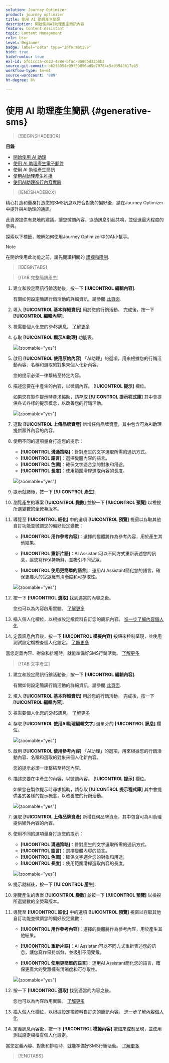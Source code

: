 ```yaml
---
solution: Journey Optimizer
product: journey optimizer
title: 使用 AI 助理產生簡訊
description: 開始使用AI助理產生簡訊內容
feature: Content Assistant
topic: Content Management
role: User
level: Beginner
badge: label="Beta" type="Informative"
hide: true
hidefromtoc: true
exl-id: 5fd1cc3a-c023-4e8e-bfac-9a86bd33bbb3
source-git-commit: b62f8954e09f50896ad5e70784c5a93943617e85
workflow-type: tm+mt
source-wordcount: '889'
ht-degree: 8%

---
```


# 使用 AI 助理產生簡訊 {#generative-sms}

>[!BEGINSHADEBOX]

**目錄**

* [開始使用 AI 助理](gs-generative.md)
* [使用 AI 助理產生電子郵件](generative-email.md)
* 使用 AI 助理產生簡訊
* [使用AI助理產生推播](generative-push.md)
* [使用AI助理進行內容實驗](generative-experimentation.md)

>[!ENDSHADEBOX]

精心打造和量身打造您的SMS訊息以符合對象的偏好後，請在Journey Optimizer中提升與AI助理的通訊。

此資源提供有見地的建議，讓您微調內容，協助訊息引起共鳴，並促進最大程度的參與。

探索以下標籤，瞭解如何使用Journey Optimizer中的AI小幫手。

>[!NOTE]
>
>在開始使用此功能之前，請先閱讀相關的 [護欄和限制](gs-generative.md#generative-guardrails).

>[!BEGINTABS]

>[!TAB 完整簡訊產生]

1. 建立和設定簡訊行銷活動後，按一下 **[!UICONTROL 編輯內容]**.

   有關如何設定簡訊行銷活動的詳細資訊，請參閱 [此頁面](../sms/create-sms.md).

1. 填入 **[!UICONTROL 基本詳細資訊]** 用於您的行銷活動。 完成後，按一下 **[!UICONTROL 編輯內容]**.

1. 視需要個人化您的SMS訊息。 [了解更多](../sms/create-sms.md)

1. 存取 **[!UICONTROL 顯示AI助理]** 功能表。

   ![](assets/sms-genai-1.png){zoomable=&quot;yes&quot;}

1. 啟用 **[!UICONTROL 使用原始內容]** 「AI助理」的選項，用來根據您的行銷活動內容、名稱和選取的對象來個人化新內容。

   您的提示必須一律繫結至特定內容。

1. 描述您要在中產生的內容，以微調內容。 **[!UICONTROL 提示]** 欄位。

   如果您在製作提示時尋求協助，請存取 **[!UICONTROL 提示程式庫]** 其中會提供各式各樣的提示概念，以改善您的行銷活動。

   ![](assets/sms-genai-2.png){zoomable=&quot;yes&quot;}

1. 選取 **[!UICONTROL 上傳品牌資產]** 新增任何品牌資產，其中包含可為AI助理提供額外內容的內容。

1. 使用不同的選項量身打造您的提示：

   * **[!UICONTROL 溝通策略]**：針對產生的文字選取所需的通訊方式。
   * **[!UICONTROL 語言]**：選擇變體內容的語言。
   * **[!UICONTROL 色調]**：確保文字適合您的對象和用途。
   * **[!UICONTROL 長度]**：使用範圍滑桿選取內容的長度。

   ![](assets/sms-genai-3.png){zoomable=&quot;yes&quot;}

1. 提示就緒後，按一下 **[!UICONTROL 產生]**.

1. 瀏覽產生的專案 **[!UICONTROL 變數]** 並按一下 **[!UICONTROL 預覽]** 以檢視所選變數的全熒幕版本。

1. 導覽至 **[!UICONTROL 細化]** 中的選項 **[!UICONTROL 預覽]** 視窗以存取其他自訂功能並微調您的偏好設定變數：

   * **[!UICONTROL 用作參考內容]**：選擇的變體將作為參考內容，用於產生其他結果。

   * **[!UICONTROL 重新片語]**：AI Assistant可以不同方式重新表述您的訊息，讓您寫作保持新鮮，並吸引不同受眾。

   * **[!UICONTROL 使用更簡單的語言]**：運用AI Assistant簡化您的語言，確保更廣大的受眾擁有清晰度和可存取性。

   ![](assets/sms-genai-4.png){zoomable=&quot;yes&quot;}

1. 按一下 **[!UICONTROL 選取]** 找到適當的內容之後。

   您也可以為內容啟用實驗。 [了解更多](generative-experimentation.md)

1. 插入個人化欄位，以根據設定檔資料自訂您的簡訊內容。 [進一步了解內容個人化](../personalization/personalize.md)

1. 定義訊息內容後，按一下 **[!UICONTROL 模擬內容]** 按鈕來控制呈現，並使用測試設定檔檢查個人化設定。 [了解更多](../personalization/personalize.md)

當您定義內容、對象和排程時，就能準備好SMS行銷活動。 [了解更多](../campaigns/review-activate-campaign.md)

>[!TAB 文字產生]

1. 建立和設定簡訊行銷活動後，按一下 **[!UICONTROL 編輯內容]**.

   有關如何設定簡訊行銷活動的詳細資訊，請參閱 [此頁面](../sms/create-sms.md).

1. 填入 **[!UICONTROL 基本詳細資訊]** 用於您的行銷活動。 完成後，按一下 **[!UICONTROL 編輯內容]**.

1. 視需要個人化您的SMS訊息。 [了解更多](../sms/create-sms.md)

1. 存取 **[!UICONTROL 使用AI助理編輯文字]** 選單旁的 **[!UICONTROL 訊息]** 欄位。

   ![](assets/sms-text-genai-1.png){zoomable=&quot;yes&quot;}

1. 啟用 **[!UICONTROL 使用參考內容]** 「AI助理」的選項，用來根據您的行銷活動內容、名稱和選取的對象來個人化新內容。

   您的提示必須一律繫結至特定內容。

1. 描述您要在中產生的內容，以微調內容。 **[!UICONTROL 提示]** 欄位。

   如果您在製作提示時尋求協助，請存取 **[!UICONTROL 提示程式庫]** 其中會提供各式各樣的提示概念，以改善您的行銷活動。

   ![](assets/sms-text-genai-1.png){zoomable=&quot;yes&quot;}

1. 選取 **[!UICONTROL 上傳品牌資產]** 新增任何品牌資產，其中包含可為AI助理提供額外內容的內容。

1. 使用不同的選項量身打造您的提示：

   * **[!UICONTROL 溝通策略]**：針對產生的文字選取所需的通訊方式。
   * **[!UICONTROL 語言]**：選擇變體內容的語言。
   * **[!UICONTROL 色調]**：確保文字適合您的對象和用途。
   * **[!UICONTROL 長度]**：使用範圍滑桿選取內容的長度。

   ![](assets/sms-text-genai-3.png){zoomable=&quot;yes&quot;}

1. 提示就緒後，按一下 **[!UICONTROL 產生]**.

1. 瀏覽產生的專案 **[!UICONTROL 變數]** 並按一下 **[!UICONTROL 預覽]** 以檢視所選變數的全熒幕版本。

1. 導覽至 **[!UICONTROL 細化]** 中的選項 **[!UICONTROL 預覽]** 視窗以存取其他自訂功能並微調您的偏好設定變數：

   * **[!UICONTROL 用作參考內容]**：選擇的變體將作為參考內容，用於產生其他結果。

   * **[!UICONTROL 重新片語]**：AI Assistant可以不同方式重新表述您的訊息，讓您寫作保持新鮮，並吸引不同受眾。

   * **[!UICONTROL 使用更簡單的語言]**：運用AI Assistant簡化您的語言，確保更廣大的受眾擁有清晰度和可存取性。

   ![](assets/sms-text-genai-4.png){zoomable=&quot;yes&quot;}

1. 按一下 **[!UICONTROL 選取]** 找到適當的內容之後。

   您也可以為內容啟用實驗。 [了解更多](generative-experimentation.md)

1. 插入個人化欄位，以根據設定檔資料自訂您的簡訊內容。 [進一步了解內容個人化](../personalization/personalize.md)

1. 定義訊息內容後，按一下 **[!UICONTROL 模擬內容]** 按鈕來控制呈現，並使用測試設定檔檢查個人化設定。

當您定義內容、對象和排程時，就能準備好SMS行銷活動。 [了解更多](../campaigns/review-activate-campaign.md)

>[!ENDTABS]
